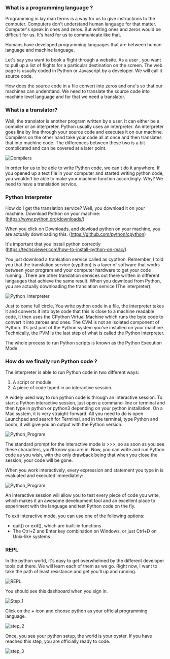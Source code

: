 ### What is a programming language ?

Programming in lay man terms is a way for us to give instructions to the computer. Computers don't understand human language for that matter. Computer's speak in ones and zeros. But writing ones and zeros would be difficult for us. It's hard for us to communicate like that.

Humans have developed programming languages that are between human language and machine language.


Let's say you want to book a flight through a website. As a user , you want to pull up a list of flights for a particular destination on the screen. The web page is usually coded in Python or Javascript by a developer. We will call it source code. 

How does the source code in a file convert into zeros and one's so that our machines can understand. We need to translate the source code into machine level language and for that we need a translator.

### What is a translator? 

Well, the translator is another program written by a user. It can either be a compiler or an interpreter.
Python usually uses an interpreter. An interpreter goes line by line through your source code and executes it on our machine. Compilers on the other hand take your code all at once and then translates that into machine code. The differences between these two is a bit complicated and can be covered at a later point.

![Compilers](https://user-images.githubusercontent.com/15992276/151667882-3478dca0-3510-4adc-b223-4911936b9efd.png)


In order for us to be able to write Python code, we can't do it anywhere. If you opened up a text file in your computer and started writing python code, you wouldn't be able to make your machine function accordingly. Why? We need to have a translation service.

### Python Interpreter

How do I get the translation service? Well, you download it on your machine.
Download Python on your machine: (https://www.python.org/downloads/)

When you click on Downloads, and dowload python on your machine, you are actually downloading this.
(https://github.com/python/cpython)

It's important that you install python correctly (https://techsviewer.com/how-to-install-python-on-mac/)

You just download a tranlsation service called as cypthon. Remember, I told you that the translation service (cypthon) is a layer of software that works between your program and your computer hardware to get your code running.. There are other translation services out there written in different langauges that achieve the same result. When you download from Python, you are actually downloading the translation service (The interpreter).

![Python_Interpreter](https://user-images.githubusercontent.com/15992276/151667884-2efa50c7-3ca5-4f0e-940e-01f2916afece.png)

Just to come full circle, You write python code in a file, the interpreter takes it and converts it into byte code that this is close to a machine readable code, it then uses the CPython Virtual Machine which runs the byte code to convert it into zeroes and ones. The CVM is not an isolated component of Python. It’s just part of the Python system you’ve installed on your machine. Technically, the PVM is the last step of what is called the Python interpreter.

The whole process to run Python scripts is known as the Python Execution Mode


### How do we finally run Python code ?

The interpreter is able to run Python code in two different ways:

1. A script or module
2. A piece of code typed in an interactive session.

A widely used way to run python code is through an interactive session. To start a Python interactive session, just open a command-line or terminal and then type in python or python3 depending on your
python installation. On a Mac system, it is very straight-forward. All you need to do is open Launchpad and search for Terminal, and in the terminal, type Python and boom, it will give you an output with the Python version.

![Python_Program](https://user-images.githubusercontent.com/15992276/151667886-eafd6102-92b1-4f87-bc52-6d39353e56a0.png)

The standard prompt for the interactive mode is >>>, so as soon as you see these characters, you’ll know you are in. Now, you can write and run Python code as you wish, with the only drawback being that when you close the session, your code will be gone.

When you work interactively, every expression and statement you type in is evaluated and executed immediately:

![Python_Program](https://user-images.githubusercontent.com/15992276/151667886-eafd6102-92b1-4f87-bc52-6d39353e56a0.png)


An interactive session will allow you to test every piece of code you write, which makes it an awesome development tool and an excellent place to experiment with the language and test Python code on the fly.

To exit interactive mode, you can use one of the following options:

- quit() or exit(), which are built-in functions
- The Ctrl+Z and Enter key combination on Windows, or just Ctrl+D on Unix-like systems


### REPL

In the python world, it's easy to get overwhelmed by the different developer tools out there. We will learn each of them as we go. Right now, I want to take the path of least resistance and get you'll up and running.

![REPL](https://user-images.githubusercontent.com/15992276/151670703-552c1fff-49e2-4998-afa5-db554cd0f034.png)

You should see this dashboard when you sign in.

![Step_1](https://user-images.githubusercontent.com/15992276/151670852-1b978290-a81d-44cf-bf7d-723874e88c96.png)

Click on the + icon and choose python as your official programming language.

![step_2](https://user-images.githubusercontent.com/15992276/151670850-10bca37b-233e-426a-ba9e-fca2b54d2410.png)

Once, you see your python setup, the world is your oyster. If you have reached this step, you are officially ready to code.

![step_3](https://user-images.githubusercontent.com/15992276/151670851-e0e6a0ef-574b-419a-866a-8b1dd41abadd.png)


